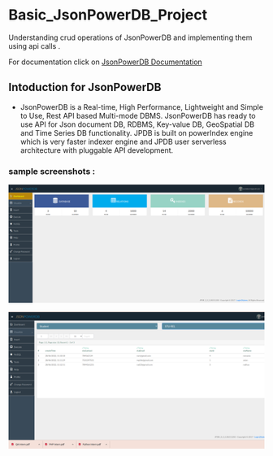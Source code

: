 # Basic_JsonPowerDB_Project
Understanding crud operations of JsonPowerDB and implementing them using api calls .

For documentation click on  [ JsonPowerDB Documentation](http://login2explore.com/jpdb/docs.html)
## Intoduction for JsonPowerDB 

- JsonPowerDB is a Real-time, High Performance, Lightweight and Simple to Use, Rest API based Multi-mode DBMS. JsonPowerDB has ready to use API for Json document DB, RDBMS, Key-value DB, GeoSpatial DB and Time Series DB functionality. JPDB  is built on powerIndex engine which is very faster indexer engine and JPDB user serverless architecture with  pluggable API development.


### sample screenshots : 


![Dashboard](https://github.com/darkness4567/Basic_JsonPowerDB_Project/blob/master/Dashboard.PNG)

![Index Page](https://github.com/darkness4567/Basic_JsonPowerDB_Project/blob/master/records.PNG)

